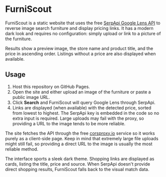 # FurniScout

FurniScout is a static website that uses the free [SerpApi Google Lens API](https://serpapi.com/google-lens-api) to reverse image search furniture and display pricing links.  It has a modern dark look and requires no configuration: simply upload or link to a picture of the furniture.

Results show a preview image, the store name and product title, and the price in ascending order. Listings without a price are also displayed when available.
## Usage
1. Host this repository on GitHub Pages.
2. Open the site and either upload an image of the furniture or paste a public image URL.
3. Click **Search** and FurniScout will query Google Lens through SerpApi.
4. Links are displayed (when available) with the detected price, sorted from lowest to highest.  The SerpApi key is embedded in the code so no extra input is required.
   Large uploads may fail with the proxy, so providing a URL to the image tends to be more reliable.

The site fetches the API through the free [corsproxy.io](https://corsproxy.io/) service so it works purely as a client-side page. Keep in mind that extremely large file uploads might still fail, so providing a direct URL to the image is usually the most reliable method.


The interface sports a sleek dark theme. Shopping links are displayed as cards, listing the title, price and source.
When SerpApi doesn't provide direct shopping results, FurniScout falls back to the visual match data.
